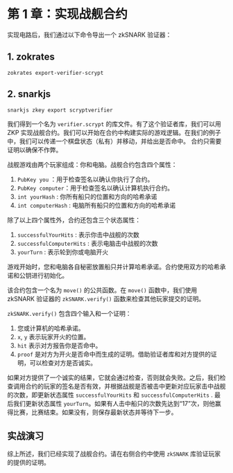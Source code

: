 # 第 1 章：实现战舰合约


实现电路后，我们通过以下命令导出一个 zkSNARK 验证器：

## 1. zokrates

```
zokrates export-verifier-scrypt
```

## 2. snarkjs

```
snarkjs zkey export scryptverifier
```


我们得到一个名为 `verifier.scrypt` 的库文件。有了这个验证者库，我们可以用 ZKP 实现战舰合约。我们可以开始在合约中构建实际的游戏逻辑。在我们的例子中，我们可以传递一个棋盘状态（私有）并移动，并给出是否命中。 合约只需要证明以确保不作弊。

战舰游戏由两个玩家组成：你和电脑。战舰合约包含四个属性：

1. `PubKey you` ：用于检查签名以确认你执行了合约。
2. `PubKey computer`：用于检查签名以确认计算机执行合约。
3. `int yourHash` : 你所有船只的位置和方向的哈希承诺
4. `int computerHash` : 电脑所有船只的位置和方向的哈希承诺

除了以上四个属性外，合约还包含三个状态属性：

1. `successfulYourHits` : 表示你击中战舰的次数
2. `successfulComputerHits` : 表示电脑击中战舰的次数
3. `yourTurn` : 表示轮到你或电脑开火


游戏开始时，您和电脑各自秘密放置船只并计算哈希承诺。合约使用双方的哈希承诺和公钥进行初始化。


该合约包含一个名为 `move()` 的公共函数。在 `move()` 函数中，我们使用 zkSNARK 验证器的 `zkSNARK.verify()` 函数来检查其他玩家提交的证明。

`zkSNARK.verify()` 包含四个输入和一个证明：

1. 您或计算机的哈希承诺。
2. `x`, `y` 表示玩家开火的位置。
3. `hit` 表示对方报告你是否命中。
4. `proof` 是对方为开火是否命中而生成的证明。借助验证者库和对方提供的证明，可以检查对方是否诚实。

如果对方提供了一个诚实的结果，它就会通过检查，否则就会失败。之后，我们检查调用合约的玩家的签名是否有效，并根据战舰是否被击中更新对应玩家击中战舰的次数，即更新状态属性 `successfulYourHits` 和 `successfulComputerHits` . 最后我们更新状态属性 `yourTurn`。如果有人击中船只的次数先达到“17”次，则他赢得比赛，比赛结束。如果没有，则保存最新状态并等待下一步。

## 实战演习

综上所述，我们已经实现了战舰合约。请在右侧合约中使用 `zkSNARK` 库验证玩家的提供的证明。
